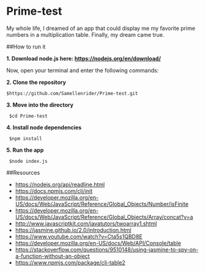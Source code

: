 # Prime-test

My whole life, I dreamed of an app that could display me my favorite prime numbers in a multiplication table.
Finally, my dream came true.

##How to run it 

**1. Download node.js here: https://nodejs.org/en/download/**

Now, open your terminal and enter the following commands:

**2. Clone the repository**
```
$https://github.com/Samellenrider/Prime-test.git
``` 
**3. Move into the directory**
```
 $cd Prime-test
```
**4. Install node dependencies**
```
 $npm install
```
**5. Run the app**
```
 $node index.js
```



##Resources

- https://nodejs.org/api/readline.html
- https://docs.npmjs.com/cli/init
- https://developer.mozilla.org/en-US/docs/Web/JavaScript/Reference/Global_Objects/Number/isFinite
- https://developer.mozilla.org/en-US/docs/Web/JavaScript/Reference/Global_Objects/Array/concat?v=a
- http://www.javascriptkit.com/javatutors/twoarray1.shtml
- https://jasmine.github.io/2.0/introduction.html
- https://www.youtube.com/watch?v=Cta5s1QBD8E
- https://developer.mozilla.org/en-US/docs/Web/API/Console/table
- https://stackoverflow.com/questions/9510148/using-jasmine-to-spy-on-a-function-without-an-object
- https://www.npmjs.com/package/cli-table2